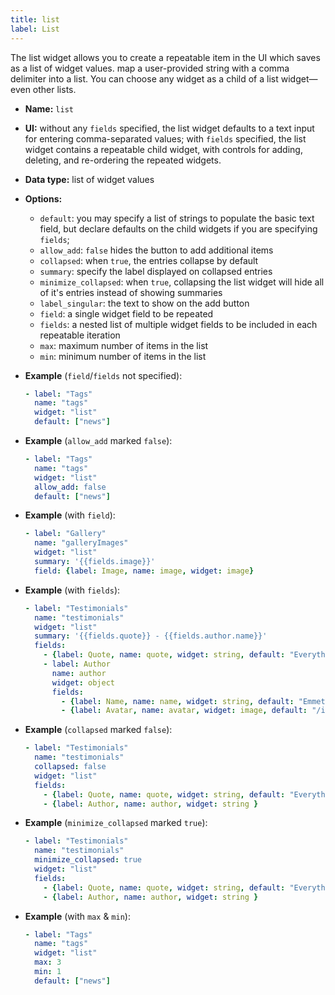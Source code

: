 ```yaml
---
title: list
label: List
---
```

The list widget allows you to create a repeatable item in the UI which saves as a list of widget values. map a user-provided string with a comma delimiter into a list. You can choose any widget as a child of a list widget—even other lists.

* **Name:** `list`
* **UI:** without any `fields` specified, the list widget defaults to a text input for entering comma-separated values; with `fields`  specified, the list widget contains a repeatable child widget, with controls for adding, deleting, and re-ordering the repeated widgets.
* **Data type:** list of widget values
* **Options:**

  * `default`: you may specify a list of strings to populate the basic text field, but declare defaults on the child widgets if you are specifying `fields`;
  * `allow_add`: `false` hides the button to add additional items
  * `collapsed`: when `true`, the entries collapse by default
  * `summary`: specify the label displayed on collapsed entries
  * `minimize_collapsed`: when `true`, collapsing the list widget will hide all of it's entries instead of showing summaries
  * `label_singular`: the text to show on the add button
  * `field`: a single widget field to be repeated
  * `fields`: a nested list of multiple widget fields to be included in each repeatable iteration
  * `max`: maximum number of items in the list
  * `min`: minimum number of items in the list
* **Example** (`field`/`fields` not specified):

  ```yaml
  - label: "Tags"
    name: "tags"
    widget: "list"
    default: ["news"]
  ```
* **Example** (`allow_add` marked `false`):

  ```yaml
  - label: "Tags"
    name: "tags"
    widget: "list"
    allow_add: false
    default: ["news"]
  ```
* **Example** (with `field`):

  ```yaml
  - label: "Gallery"
    name: "galleryImages"
    widget: "list"
    summary: '{{fields.image}}'
    field: {label: Image, name: image, widget: image}
  ```
* **Example** (with `fields`):

  ```yaml
  - label: "Testimonials"
    name: "testimonials"
    widget: "list"
    summary: '{{fields.quote}} - {{fields.author.name}}'
    fields:
      - {label: Quote, name: quote, widget: string, default: "Everything is awesome!"}
      - label: Author
        name: author
        widget: object
        fields:
          - {label: Name, name: name, widget: string, default: "Emmet"}
          - {label: Avatar, name: avatar, widget: image, default: "/img/emmet.jpg"}
  ```
* **Example** (`collapsed` marked `false`):

  ```yaml
  - label: "Testimonials"
    name: "testimonials"
    collapsed: false
    widget: "list"
    fields:
      - {label: Quote, name: quote, widget: string, default: "Everything is awesome!"}
      - {label: Author, name: author, widget: string }
  ```
* **Example** (`minimize_collapsed` marked `true`):

  ```yaml
  - label: "Testimonials"
    name: "testimonials"
    minimize_collapsed: true
    widget: "list"
    fields:
      - {label: Quote, name: quote, widget: string, default: "Everything is awesome!"}
      - {label: Author, name: author, widget: string }
  ```

* **Example** (with `max` & `min`):
  ```yaml
  - label: "Tags"
    name: "tags"
    widget: "list"
    max: 3
    min: 1
    default: ["news"]
  ```